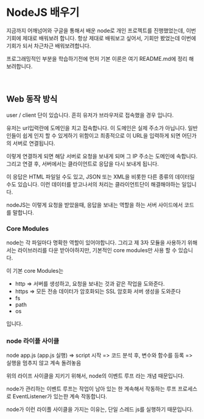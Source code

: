# NodeJS 배우기

지금까지 어깨넘어와 구글을 통해서 배운 node로 개인 프로젝트를 진행했었는데, 이번 기회에 제대로 배워보려 합니다.
항상 제대로 배워보고 싶어서, 기회만 봤었는데 이번에 기회가 되서 차근차근 배워보려합니다.

프로그래밍적인 부분을 학습하기전에 먼저 기본 이론은 여기 README.md에 정리 해보려합니다.

<br />

## Web 동작 방식

user / client 단이 있습니다.
흔히 유저가 브라우저로 접속했을 경우 입니다.

유저는 url입력란에 도메인을 치고 접속합니다.
이 도메인은 실제 주소가 아닙니다. 일반인들이 쉽게 인지 할 수 있게하기 위함이고 최종적으로 이 URL을 입력하게 되면 어딘가의 서버로 연결됩니다.

이렇게 연결하게 되면 해당 서버로 요청을 보내게 되며 그 IP 주소는 도메인에 속합니다.
그리고 연결 후, 서버에서는 클라이언트로 응답을 다시 보내게 됩니다.

이 응답은 HTML 파일일 수도 있고, JSON 또는 XML을 비롯한 다른 종류의 데이터일 수도 있습니다. 이런 데이터를 받고나서의 처리는 클라이언트단이 해결해야하는 일입니다.

nodeJS는 이렇게 요청을 받았을때, 응답을 보내는 역할을 하는 서버 사이드에서 코드를 말합니다.

### Core Modules

node는 각 파일마다 명확한 역할이 있어야합니다.
그리고 제 3자 모듈을 사용하기 위해서는 라이브러리를 다운 받아야하지만, 기본적인 core modules만 사용 할 수 있습니다.

이 기본 core Modules는

- http
  => 서버를 생성하고, 요청을 보내는 것과 같은 작업을 도와준다.
- https
  => 모든 전송 데이터가 암호화되는 SSL 암호화 서버 생성을 도와준다
- fs
- path
- os

입니다.

### node 라이플 사이클

node app.js (app.js 실행) => script 시작 => 코드 분석 후, 변수와 함수를 등록 => 실행을 멈추지 않고 계속 돌려놓음

위의 라이프 사이클을 지키기 위해서, node의 이벤트 루프 라는 개념 때문입니다.

node가 관리하는 이벤트 루프는 작업이 남아 있는 한 계속해서 작동하는 루프 프로세스로 EventListener가 있는한 계속 작동합니다.

node가 이런 라이플 사이클을 가지는 이유는, 단일 스레드 js를 실행하기 때문입니다.
